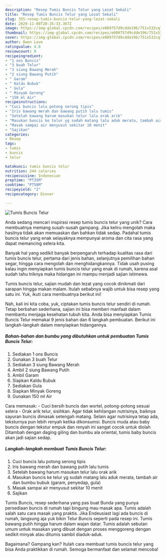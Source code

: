 ```yaml
---
description: "Resep Tumis Buncis Telur yang Lezat Sekali"
title: "Resep Tumis Buncis Telur yang Lezat Sekali"
slug: 355-resep-tumis-buncis-telur-yang-lezat-sekali
date: 2020-11-08T20:35:33.367Z
image: https://img-global.cpcdn.com/recipes/e009757d9cdde196/751x532cq70/tumis-buncis-telur-foto-resep-utama.jpg
thumbnail: https://img-global.cpcdn.com/recipes/e009757d9cdde196/751x532cq70/tumis-buncis-telur-foto-resep-utama.jpg
cover: https://img-global.cpcdn.com/recipes/e009757d9cdde196/751x532cq70/tumis-buncis-telur-foto-resep-utama.jpg
author: Owen Love
ratingvalue: 4.8
reviewcount: 9
recipeingredient:
- "1 ons Buncis"
- "3 buah Telur"
- "3 siung Bawang Merah"
- "2 siung Bawang Putih"
- " Garam"
- " Kaldu Bubuk"
- " Gula"
- " Minyak Goreng"
- "150 ml Air"
recipeinstructions:
- "Cuci buncis lalu potong serong tipis"
- "Iris bawang merah dan bawang putih lalu tumis"
- "Setelah bawang harum masukan telur lalu orak arik"
- "Masukan buncis ke telur yg sudah matang lalu aduk merata, tambah air dan bumbu bubuk (garam, penyedap, gula)"
- "Masak sampai air menyusut sekitar 10 menit"
- "Sajikan"
categories:
- Resep
tags:
- tumis
- buncis
- telur

katakunci: tumis buncis telur 
nutrition: 244 calories
recipecuisine: Indonesian
preptime: "PT35M"
cooktime: "PT58M"
recipeyield: "2"
recipecategory: Dinner

---
```



![Tumis Buncis Telur](https://img-global.cpcdn.com/recipes/e009757d9cdde196/751x532cq70/tumis-buncis-telur-foto-resep-utama.jpg)

Anda sedang mencari inspirasi resep tumis buncis telur yang unik? Cara membuatnya memang susah-susah gampang. Jika keliru mengolah maka hasilnya tidak akan memuaskan dan bahkan tidak sedap. Padahal tumis buncis telur yang enak selayaknya mempunyai aroma dan cita rasa yang dapat memancing selera kita.

Banyak hal yang sedikit banyak berpengaruh terhadap kualitas rasa dari tumis buncis telur, pertama dari jenis bahan, selanjutnya pemilihan bahan segar, hingga cara mengolah dan menghidangkannya. Tidak usah pusing kalau ingin menyiapkan tumis buncis telur yang enak di rumah, karena asal sudah tahu triknya maka hidangan ini mampu menjadi sajian istimewa.

Tumis buncis telur, sajian mudah dan lezat yang cocok dinikmati dari sarapan hingga makan malam. Itulah sebabnya wajib untuk bisa resep yang satu ini. Yuk, ikuti cara membuatnya berikut ini!


Nah, kali ini kita coba, yuk, ciptakan tumis buncis telur sendiri di rumah. Tetap berbahan sederhana, sajian ini bisa memberi manfaat dalam membantu menjaga kesehatan tubuh kita. Anda bisa menyiapkan Tumis Buncis Telur memakai 9 jenis bahan dan 6 langkah pembuatan. Berikut ini langkah-langkah dalam menyiapkan hidangannya.

<!--inarticleads1-->

##### Bahan-bahan dan bumbu yang dibutuhkan untuk pembuatan Tumis Buncis Telur:

1. Sediakan 1 ons Buncis
1. Gunakan 3 buah Telur
1. Sediakan 3 siung Bawang Merah
1. Ambil 2 siung Bawang Putih
1. Ambil  Garam
1. Siapkan  Kaldu Bubuk
1. Sediakan  Gula
1. Siapkan  Minyak Goreng
1. Gunakan 150 ml Air


Cara memasak: - Cuci bersih buncis dan wortel, potong-potong sesuai selera - Orak arik telur, sisihkan. Agar tidak kehilangan nutrisinya, baiknya sayuran buncis dimasak setengah matang. Selain agar nutrisinya tetap ada, teksturnya pun lebih renyah ketika dikonsumsi. Buncis muda atau baby buncis dengan tekstur empuk dan renyah ini sangat cocok untuk diolah Ditambah dengan daging giling dan bumbu ala oriental, tumis baby buncis akan jadi sajian sedap. 

<!--inarticleads2-->

##### Langkah-langkah membuat Tumis Buncis Telur:

1. Cuci buncis lalu potong serong tipis
1. Iris bawang merah dan bawang putih lalu tumis
1. Setelah bawang harum masukan telur lalu orak arik
1. Masukan buncis ke telur yg sudah matang lalu aduk merata, tambah air dan bumbu bubuk (garam, penyedap, gula)
1. Masak sampai air menyusut sekitar 10 menit
1. Sajikan


Tumis Buncis, resep sederhana yang pas buat Bunda yang punya persediaan buncis di rumah tapi bingung mau masak apa. Tumis adalah salah satu cara masak yang praktis. Jika Endeusiast lagi ada buncis di rumah, langsung aja yuk bikin Telur Buncis seperti pada resep ini. Tumis bawang putih hingga harum dalam wajan datar. Tumis adalah sebutan umum untuk masakan yang dibuat dengan proses menggoreng dengan sedikit minyak atau ditumis sambil diaduk-aduk. 

Bagaimana? Gampang kan? Itulah cara membuat tumis buncis telur yang bisa Anda praktikkan di rumah. Semoga bermanfaat dan selamat mencoba!
